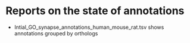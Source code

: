 #  Reports on the state of annotations

* Intial_GO_synapse_annotations_human_mouse_rat.tsv shows annotations grouped by orthologs
